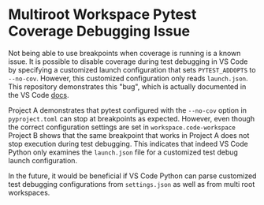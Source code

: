 # Multiroot Workspace Pytest Coverage Debugging Issue

Not being able to use breakpoints when coverage is running is a known issue. It
is possible to disable coverage during test debugging in VS Code by specifying
a customized launch configuration that sets `PYTEST_ADDOPTS` to `--no-cov`.
However, this customized configuration only reads `launch.json`. This
repository demonstrates this "bug", which is actually documented in the VS Code
[docs](https://code.visualstudio.com/docs/python/testing#_debug-tests).

Project A demonstrates that pytest configured with the `--no-cov` option in
`pyproject.toml` can stop at breakpoints as expected. However, even though the
correct configuration settings are set in `workspace.code-workspace` Project B
shows that the same breakpoint that works in Project A does not stop execution
during test debugging. This indicates that indeed VS Code Python only examines
the `launch.json` file for a customized test debug launch configuration.

In the future, it would be beneficial if VS Code Python can parse customized
test debugging configurations from `settings.json` as well as from multi root
workspaces.

